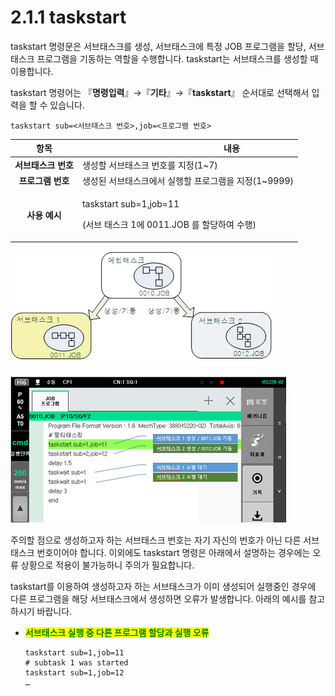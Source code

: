 # 2.1.1 taskstart

taskstart 명령문은 서브태스크를 생성, 서브태스크에 특정 JOB 프로그램을 할당, 서브태스크 프로그램을 기동하는 역할을 수행합니다. taskstart는 서브태스크를 생성할 때 이용합니다.

taskstart 명령어는 『**명령입력**』→『**기타**』→『**taskstart**』 순서대로 선택해서 입력을 할 수 있습니다.

```
taskstart sub=<서브태스크 번호>,job=<프로그램 번호>
```

|    **항목**    | 　　　　　　　　　　**내용**                                                   |
| :----------: | ------------------------------------------------------------------ |
| **서브태스크 번호** | 생성할 서브태스크 번호를 지정(1\~7)                                             |
|  **프로그램 번호** | 생성된 서브태스크에서 실행할 프로그램을 지정(1\~9999)                                  |
|   **사용 예시**  | <p>taskstart sub=1,job=11</p><p>(서브 태스크 1에 0011.JOB 를 할당하여 수행)</p> |

![그림 2 1 taskstart 명령어 사용 예시](<../../.gitbook/assets/image (5).png>)

![그림 2 2 서브태스크 생성과 종료대기 예시](<../../.gitbook/assets/image (7).png>)

주의할 점으로 생성하고자 하는 서브태스크 번호는 자기 자신의 번호가 아닌 다른 서브태스크 번호이어야 합니다. 이외에도 taskstart 명령은 아래에서 설명하는 경우에는 오류 상황으로 적용이 불가능하니 주의가 필요합니다.

taskstart를 이용하여 생성하고자 하는 서브태스크가 이미 생성되어 실행중인 경우에 다른 프로그램을 해당 서브태스크에서 생성하면 오류가 발생합니다. 아래의 예시를 참고하시기 바랍니다.

*   <mark style="color:green;">**서브태스크 실행 중 다른 프로그램 할당과 실행 오류**</mark>

    ```
    taskstart sub=1,job=11
    # subtask 1 was started
    taskstart sub=1,job=12
    …
    ```
